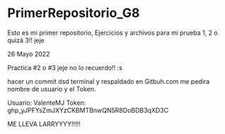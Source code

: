 # PrimerRepositorio_G8
Esto es mi primer repositorio, Ejercicios y archivos para mi prueba 1, 2 o quizá 3!! jeje 


26 Mayo 2022

Practica #2 o #3 jeje no lo recuerdo!! :s

hacer un commit dsd terminal y respaldado en Gitbuh.com
me pedira nombre de usuario y el Token.

Usuario: ValenteMJ
Token: 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


ME LLEVA LARRYYYY!!!!!


